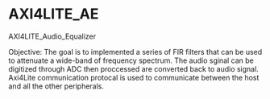 # AXI4LITE_AE
AXI4LITE_Audio_Equalizer

Objective: 
  The goal is to implemented a series of FIR filters that can be used to attenuate a wide-band of frequency spectrum. The audio sginal can be digitized through ADC then proccessed are converted back to audio signal. Axi4Lite communication protocal is used to communicate between the host and all the other peripherals. 
